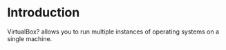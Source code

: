 # Introduction #

VirtualBox? allows you to run multiple instances of operating systems on a single machine.